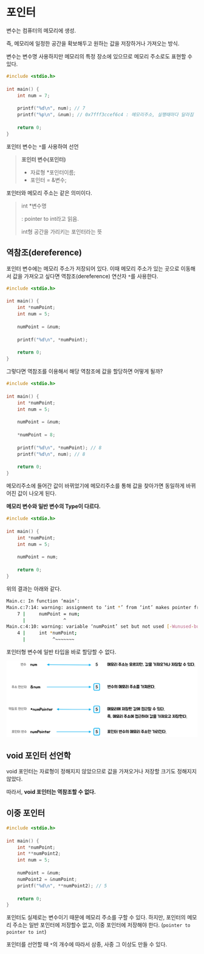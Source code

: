 # 포인터

변수는 컴퓨터의 메모리에 생성.

즉, 메모리에 일정한 공간을 확보해두고 원하는 값을 저장하거나 가져오는 방식.

변수는 변수명 사용하지만 메모리의 특정 장소에 있으므로 메모리 주소로도 표현할 수 있다.



```c
#include <stdio.h>

int main() {
    int num = 7;
    
    printf("%d\n", num); // 7
    printf("%p\n", &num); // 0x7fff3ccef6c4 : 메모리주소, 실행때마다 달라짐
    
    return 0;
}
```



포인터 변수는 `*`를 사용하여 선언

> **포인터 변수(포인터)**
>
> - 자료형 *포인터이름;
> - 포인터 = &변수;

포인터와 메모리 주소는 같은 의미이다.

> int *변수명
>
> : pointer to int라고 읽음.
>
>  int형 공간을 가리키는 포인터라는 뜻



## 역참조(dereference)

포인터 변수에는 메모리 주소가 저장되어 있다. 이때 메모리 주소가 있는 곳으로 이동해서 값을 가져오고 싶다면 역참조(dereference) 연산자 `*`를 사용한다.

```c
#include <stdio.h>

int main() {
    int *numPoint;
    int num = 5;
    
    numPoint = &num;
    
    printf("%d\n", *numPoint);
    
    return 0;
}
```



그렇다면 역참조를 이용해서 해당 역참조에 값을 할당하면 어떻게 될까?

```c
#include <stdio.h>

int main() {
    int *numPoint;
    int num = 5;
    
    numPoint = &num;
    
    *numPoint = 8;
    
    printf("%d\n", *numPoint); // 8
    printf("%d\n", num); // 8
    
    return 0;
}
```

메모리주소에 들어간 값이 바뀌었기에 메모리주소를 통해 값을 찾아가면 동일하게 바뀌어진 값이 나오게 된다.



**메모리 변수와 일반 변수의 Type이 다르다.**

```c
#include <stdio.h>

int main() {
    int *numPoint;
    int num = 5;
    
    numPoint = num;
    
    return 0;
}
```

위의 결과는 아래와 같다.

```bash
Main.c: In function ‘main’:
Main.c:7:14: warning: assignment to ‘int *’ from ‘int’ makes pointer from integer without a cast [-Wint-conversion]
    7 |     numPoint = num;
      |              ^
Main.c:4:10: warning: variable ‘numPoint’ set but not used [-Wunused-but-set-variable]
    4 |     int *numPoint;
      |          ^~~~~~~~
```

포인터형 변수에 일반 타입을 바로 할당할 수 없다.



![변수, 주소연산자, 역참조 연산자, 포인터의 차이](../_asset/pointer001.png)



## void 포인터 선언학

void 포인터는 자료형이 정해지지 않았으므로 값을 가져오거나 저장할 크기도 정해지지 않았다.

따라서, **void 포인터는 역참조할 수 없다.**



## 이중 포인터

```c
#include <stdio.h>

int main() {
    int *numPoint;
    int **numPoint2;
    int num = 5;
    
    numPoint = &num;
    numPoint2 = &numPoint;
    printf("%d\n", **numPoint2); // 5
    
    return 0;
}
```

포인터도 실제로는 변수이기 때문에 메모리 주소를 구할 수 있다. 하지만, 포인터의 메모리 주소는 일반 포인터에 저장할수 없고, 이중 포인터에 저장해야 한다. (`pointer to pointer to int`)

포인터를 선언할 때 `*`의 개수에 따라서 삼중, 사중 그 이상도 만들 수 있다.